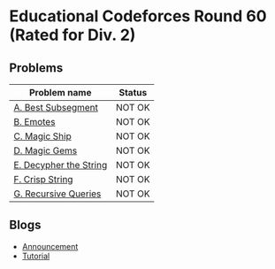 # Educational Codeforces Round 60 (Rated for Div. 2)

## Problems

|Problem name|Status|
|------------|---------|
| [A. Best Subsegment](problems/A._Best_Subsegment.md)|NOT OK|
| [B. Emotes](problems/B._Emotes.md)|NOT OK|
| [C. Magic Ship](problems/C._Magic_Ship.md)|NOT OK|
| [D. Magic Gems](problems/D._Magic_Gems.md)|NOT OK|
| [E. Decypher the String](problems/E._Decypher_the_String.md)|NOT OK|
| [F. Crisp String](problems/F._Crisp_String.md)|NOT OK|
| [G. Recursive Queries](problems/G._Recursive_Queries.md)|NOT OK|
## Blogs

- [Announcement](blogs/Announcement.md)
- [Tutorial](blogs/Tutorial.md)
